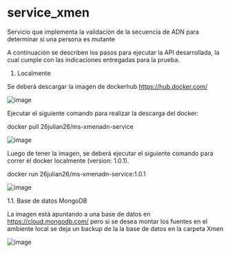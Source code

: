 # service_xmen
Servicio que implementa la validación de la secuencia de ADN para determinar si una persona es mutante

A continuación se describen los pasos para ejecutar la API desarrollada, la cual cumple con las indicaciones entregadas para la prueba. 

1. Localmente

Se deberá descargar la imagen de dockerhub https://hub.docker.com/

![image](https://user-images.githubusercontent.com/71658927/159715905-127bd9c5-28db-490a-8e53-5f1ce0ba46ea.png)

Ejecutar el siguiente comando para realizar la descarga del docker:

docker pull 26julian26/ms-xmenadn-service

![image](https://user-images.githubusercontent.com/71658927/159715530-15e0de4c-7289-4889-b397-80e0d3edc810.png)

Luego de tener la imagen, se deberá ejecutar el siguiente comando para correr el docker localmente (version: 1.0.1). 

docker run 26julian26/ms-xmenadn-service:1.0.1

![image](https://user-images.githubusercontent.com/71658927/159719588-434c47ce-99af-475d-b2e2-c7f8889ed4b6.png)

1.1. Base de datos MongoDB

La imagen está apuntando a una base de datos en https://cloud.mongodb.com/ pero si se desea montar los fuentes en el ambiente local se deja un backup de la la base de datos en la carpeta Xmen

![image](https://user-images.githubusercontent.com/71658927/159723844-09141e7b-0cb9-4294-8e05-8add73787c8f.png)






